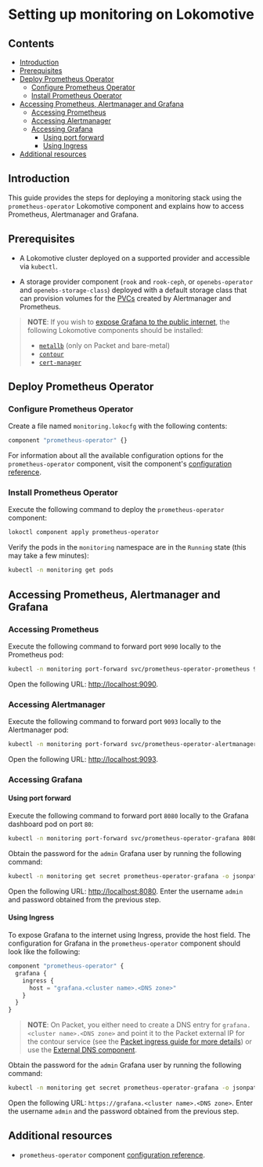 # Setting up monitoring on Lokomotive

## Contents

* [Introduction](#introduction)
* [Prerequisites](#prerequisites)
* [Deploy Prometheus Operator](#deploy-prometheus-operator)
  * [Configure Prometheus Operator](#configure-prometheus-operator)
  * [Install Prometheus Operator](#install-prometheus-operator)
* [Accessing Prometheus, Alertmanager and Grafana](#accessing-prometheus-operator-sub-components)
  * [Accessing Prometheus](#accessing-prometheus)
  * [Accessing Alertmanager](#accessing-alertmanager)
  * [Accessing Grafana](#accessing-grafana)
    * [Using port forward](#using-port-forward)
    * [Using Ingress](#using-ingress)
* [Additional resources](#additional-resources)

## Introduction

This guide provides the steps for deploying a monitoring stack using the `prometheus-operator` Lokomotive component and explains how to access Prometheus, Alertmanager and Grafana.

## Prerequisites

* A Lokomotive cluster deployed on a supported provider and accessible via `kubectl`.

<!---
TODO: Once we have tutorials on how to deploy and configure Rook or OpenEBS, point the following to those tutorials.
-->

* A storage provider component (`rook` and `rook-ceph`, or `openebs-operator` and `openebs-storage-class`) deployed with a default storage class that can provision volumes for the [PVCs](https://kubernetes.io/docs/concepts/storage/persistent-volumes/#persistentvolumeclaims) created by Alertmanager and Prometheus.

<!---
TODO: Once we have a tutorial on how to deploy and configure Contour and cert-manager, point the following to that tutorial.
-->
> **NOTE**: If you wish to [expose Grafana to the public internet](#using-ingress), the following Lokomotive components should be installed:
> * [`metallb`](./ingress-with-contour-metallb.md) (only on Packet and bare-metal)
> * [`contour`](../configuration-reference/components/contour.md)
> * [`cert-manager`](../configuration-reference/components/cert-manager.md)


## Deploy Prometheus Operator

### Configure Prometheus Operator

Create a file named `monitoring.lokocfg` with the following contents:

```tf
component "prometheus-operator" {}
```

For information about all the available configuration options for the `prometheus-operator` component, visit the component's [configuration reference](../configuration-reference/components/prometheus-operator.md).

### Install Prometheus Operator

Execute the following command to deploy the `prometheus-operator` component:

```bash
lokoctl component apply prometheus-operator
```

Verify the pods in the `monitoring` namespace are in the `Running` state (this may take a few minutes):

```bash
kubectl -n monitoring get pods
```

## Accessing Prometheus, Alertmanager and Grafana

### Accessing Prometheus

Execute the following command to forward port `9090` locally to the Prometheus pod:

```bash
kubectl -n monitoring port-forward svc/prometheus-operator-prometheus 9090
```

Open the following URL: [http://localhost:9090](http://localhost:9090).

### Accessing Alertmanager

Execute the following command to forward port `9093` locally to the Alertmanager pod:

```bash
kubectl -n monitoring port-forward svc/prometheus-operator-alertmanager 9093
```

Open the following URL: [http://localhost:9093](http://localhost:9093).

### Accessing Grafana

#### Using port forward

Execute the following command to forward port `8080` locally to the Grafana dashboard pod on port `80`:

```bash
kubectl -n monitoring port-forward svc/prometheus-operator-grafana 8080:80
```

Obtain the password for the `admin` Grafana user by running the following command:

```bash
kubectl -n monitoring get secret prometheus-operator-grafana -o jsonpath='{.data.admin-password}' | base64 -d && echo
```

Open the following URL: [http://localhost:8080](http://localhost:8080). Enter the username `admin` and password obtained from the previous step.

#### Using Ingress

To expose Grafana to the internet using Ingress, provide the host field. The configuration for Grafana in the `prometheus-operator` component should look like the following:

```tf
component "prometheus-operator" {
  grafana {
    ingress {
      host = "grafana.<cluster name>.<DNS zone>"
    }
  }
}
```

> **NOTE**: On Packet, you either need to create a DNS entry for `grafana.<cluster name>.<DNS zone>` and point it to the Packet external IP for the contour service (see the [Packet ingress guide for more details](./ingress-with-contour-metallb.md)) or use the [External DNS component](../configuration-reference/components/external-dns.md).

Obtain the password for the `admin` Grafana user by running the following command:

```bash
kubectl -n monitoring get secret prometheus-operator-grafana -o jsonpath='{.data.admin-password}' | base64 -d && echo
```

Open the following URL: `https://grafana.<cluster name>.<DNS zone>`. Enter the username `admin` and the password obtained from the previous step.

## Additional resources

- `prometheus-operator` component [configuration reference](../configuration-reference/components/prometheus-operator.md).
